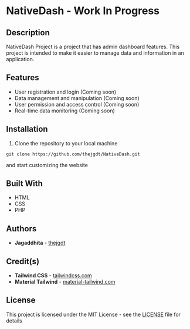 # NativeDash - Work In Progress

## Description

NativeDash Project is a project that has admin dashboard features. This project is intended to make it easier to manage data and information in an application.

## Features

- User registration and login (Coming soon)
- Data management and manipulation (Coming soon)
- User permission and access control (Coming soon)
- Real-time data monitoring (Coming soon)

## Installation

1. Clone the repository to your local machine
```
git clone https://github.com/thejgdt/NativeDash.git
```
and start customizing the website

## Built With

- HTML
- CSS
- PHP

## Authors

- **Jagaddhita** - [thejgdt](https://github.com/thejgdt)

## Credit(s)

- **Tailwind CSS** - [tailwindcss.com](https://tailwindcss.com)
- **Material Tailwind** - [material-tailwind.com](https://www.material-tailwind.com/)

## License

This project is licensed under the MIT License - see the [LICENSE](LICENSE) file for details